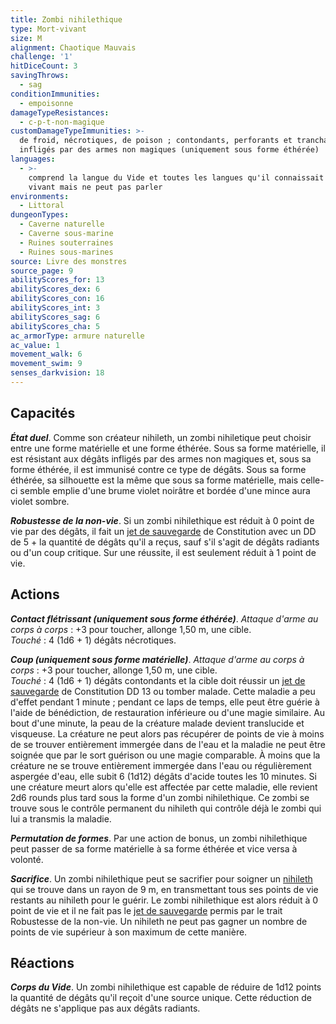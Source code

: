 ```yaml
---
title: Zombi nihilethique
type: Mort-vivant
size: M
alignment: Chaotique Mauvais
challenge: '1'
hitDiceCount: 3
savingThrows:
  - sag
conditionImmunities:
  - empoisonne
damageTypeResistances:
  - c-p-t-non-magique
customDamageTypeImmunities: >-
  de froid, nécrotiques, de poison ; contondants, perforants et tranchants
  infligés par des armes non magiques (uniquement sous forme éthérée)
languages:
  - >-
    comprend la langue du Vide et toutes les langues qu'il connaissait de son
    vivant mais ne peut pas parler
environments:
  - Littoral
dungeonTypes:
  - Caverne naturelle
  - Caverne sous-marine
  - Ruines souterraines
  - Ruines sous-marines
source: Livre des monstres
source_page: 9
abilityScores_for: 13
abilityScores_dex: 6
abilityScores_con: 16
abilityScores_int: 3
abilityScores_sag: 6
abilityScores_cha: 5
ac_armorType: armure naturelle
ac_value: 1
movement_walk: 6
movement_swim: 9
senses_darkvision: 18
---
```

## Capacités
_**État duel**_. Comme son créateur nihileth, un zombi nihiletique peut choisir entre une forme matérielle et une forme éthérée. Sous sa forme matérielle, il est résistant aux dégâts infligés par des armes non magiques et, sous sa forme éthérée, il est immunisé contre ce type de dégâts. Sous sa forme éthérée, sa silhouette est la même que sous sa forme matérielle, mais celle-ci semble emplie d'une brume violet noirâtre et bordée d'une mince aura violet sombre.

_**Robustesse de la non-vie**_. Si un zombi nihilethique est réduit à 0 point de vie par des dégâts, il fait un [jet de sauvegarde](/utiliser-les-caracteristiques/#jets-de-sauvegarde) de Constitution avec un DD de 5 + la quantité de dégâts qu'il a reçus, sauf s'il s'agit de dégâts radiants ou d'un coup critique. Sur une réussite, il est seulement réduit à 1 point de vie.

## Actions
_**Contact flétrissant (uniquement sous forme éthérée)**_. _Attaque d'arme au corps à corps_ : +3 pour toucher, allonge 1,50 m, une cible.  
_Touché_ : 4 (1d6 + 1) dégâts nécrotiques.

_**Coup (uniquement sous forme matérielle)**_. _Attaque d'arme au corps à corps_ : +3 pour toucher, allonge 1,50 m, une cible.  
_Touché_ : 4 (1d6 + 1) dégâts contondants et la cible doit réussir un [jet de sauvegarde](/utiliser-les-caracteristiques/#jets-de-sauvegarde) de Constitution DD 13 ou tomber malade. Cette maladie a peu d'effet pendant 1 minute ; pendant ce laps de temps, elle peut être guérie à l'aide de bénédiction, de restauration inférieure ou d'une magie similaire. Au bout d'une minute, la peau de la créature malade devient translucide et visqueuse. La créature ne peut alors pas récupérer de points de vie à moins de se trouver entièrement immergée dans de l'eau et la maladie ne peut être soignée que par le sort guérison ou une magie comparable. À moins que la créature ne se trouve entièrement immergée dans l'eau ou régulièrement aspergée d'eau, elle subit 6 (1d12) dégâts d'acide toutes les 10 minutes. Si une créature meurt alors qu'elle est affectée par cette maladie, elle revient 2d6 rounds plus tard sous la forme d'un zombi nihilethique. Ce zombi se trouve sous le contrôle permanent du nihileth qui contrôle déjà le zombi qui lui a transmis la maladie.

_**Permutation de formes**_. Par une action de bonus, un zombi nihilethique peut passer de sa forme matérielle à sa forme éthérée et vice versa à volonté.

_**Sacrifice**_. Un zombi nihilethique peut se sacrifier pour soigner un [nihileth](/bestiaire/nihileth) qui se trouve dans un rayon de 9 m, en transmettant tous ses points de vie restants au nihileth pour le guérir. Le zombi nihilethique est alors réduit à 0 point de vie et il ne fait pas le [jet de sauvegarde](/utiliser-les-caracteristiques/#jets-de-sauvegarde) permis par le trait Robustesse de la non-vie. Un nihileth ne peut pas gagner un nombre de points de vie supérieur à son maximum de cette manière.

## Réactions
_**Corps du Vide**_. Un zombi nihilethique est capable de réduire de 1d12 points la quantité de dégâts qu'il reçoit d'une source unique. Cette réduction de dégâts ne s'applique pas aux dégâts radiants.
